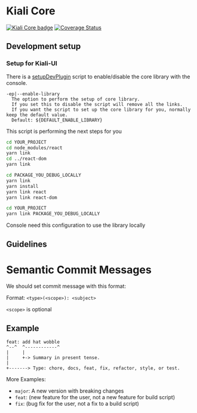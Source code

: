# Kiali Core

[![Kiali Core badge](https://img.shields.io/npm/v/@kiali/core.svg?label=PF4%20Core&style=for-the-badge)](https://www.npmjs.com/package/@kiali/core) [![Coverage Status](https://coveralls.io/repos/github/kiali/kiali/badge.svg?branch=master)](https://coveralls.io/github/kiali/kiali?branch=master)

## Development setup

### Setup for Kiali-UI

There is a [setupDevPlugin](../setupDevPlugin.sh) script to enable/disable the core library with the console.

    -ep|--enable-library
      The option to perform the setup of core library.
      If you set this to disable the script will remove all the links.
      If you want the script to set up the core library for you, normally keep the default value.
      Default: ${DEFAULT_ENABLE_LIBRARY}

This script is performing the next steps for you

```bash
cd YOUR_PROJECT
cd node_modules/react
yarn link
cd ../react-dom
yarn link

cd PACKAGE_YOU_DEBUG_LOCALLY
yarn link
yarn install
yarn link react
yarn link react-dom

cd YOUR_PROJECT
yarn link PACKAGE_YOU_DEBUG_LOCALLY
```

Console need this configuration to use the library locally

## Guidelines

# Semantic Commit Messages

We should set commit message with this format:

Format: `<type>(<scope>): <subject>`

`<scope>` is optional

## Example

```
feat: add hat wobble
^--^  ^------------^
|     |
|     +-> Summary in present tense.
|
+-------> Type: chore, docs, feat, fix, refactor, style, or test.
```

More Examples:

- `major`: A new version with breaking changes
- `feat`: (new feature for the user, not a new feature for build script)
- `fix`: (bug fix for the user, not a fix to a build script)
